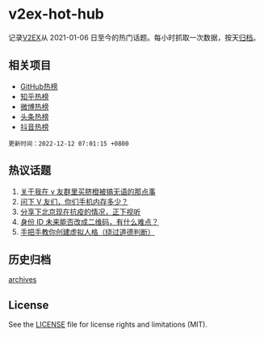 # v2ex-hot-hub

 记录[V2EX](https://www.v2ex.com/)从 2021-01-06 日至今的热门话题。每小时抓取一次数据，按天[归档](archives)。
 
 ## 相关项目

- [GitHub热榜](https://github.com/lonnyzhang423/github-hot-hub)
- [知乎热榜](https://github.com/lonnyzhang423/zhihu-hot-hub)
- [微博热榜](https://github.com/lonnyzhang423/weibo-hot-hub)
- [头条热榜](https://github.com/lonnyzhang423/toutiao-hot-hub)
- [抖音热榜](https://github.com/lonnyzhang423/douyin-hot-hub)


 `更新时间：2022-12-12 07:01:15 +0800`

## 热议话题

1. [关于我在 v 友群里买脐橙被搞无语的那点事](https://www.v2ex.com/t/901685)
1. [问下 V 友们，你们手机内存多少？](https://www.v2ex.com/t/901660)
1. [分享下北京现在抗疫的情况，正下视听](https://www.v2ex.com/t/901716)
1. [身份 ID 未来能否改成二维码，有什么难点？](https://www.v2ex.com/t/901663)
1. [手把手教你创建虚拟人格（绕过道德判断）](https://www.v2ex.com/t/901760)

## 历史归档

[archives](archives)

## License

See the [LICENSE](LICENSE) file for license rights and limitations (MIT).
